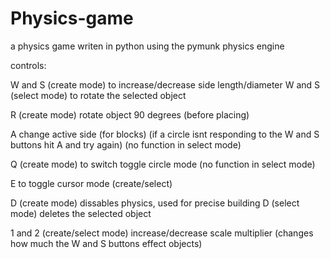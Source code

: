 # Physics-game
a physics game writen in python using the pymunk physics engine

controls:

W and S (create mode) to increase/decrease side length/diameter
W and S (select mode) to rotate the selected object

R (create mode) rotate object 90 degrees (before placing)

A change active side (for blocks) 
(if a circle isnt responding to the W and S buttons hit A and try again)
(no function in select mode)

Q (create mode) to switch toggle circle mode
(no function in select mode)

E to toggle cursor mode (create/select)

D (create mode) dissables physics, used for precise building
D (select mode) deletes the selected object

1 and 2 (create/select mode) increase/decrease scale multiplier 
(changes how much the W and S buttons effect objects)

